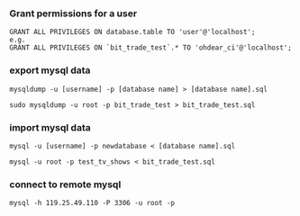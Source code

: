 ### Grant permissions for a user
```shell script
GRANT ALL PRIVILEGES ON database.table TO 'user'@'localhost';
e.g.
GRANT ALL PRIVILEGES ON `bit_trade_test`.* TO 'ohdear_ci'@'localhost';
```

### export mysql data
```shell script
mysqldump -u [username] -p [database name] > [database name].sql

sudo mysqldump -u root -p bit_trade_test > bit_trade_test.sql
```

### import mysql data
```shell script
mysql -u [username] -p newdatabase < [database name].sql

mysql -u root -p test_tv_shows < bit_trade_test.sql
```

### connect to remote mysql
````shell script
mysql -h 119.25.49.110 -P 3306 -u root -p
````
